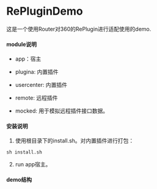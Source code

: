 # RePluginDemo

这是一个使用Router对360的RePlugin进行适配使用的demo.

#### module说明

- app：宿主
- plugina: 内置插件
- usercenter: 内置插件
- remote: 远程插件

- mocked: 用于模拟远程插件接口数据。

#### 安装说明

1. 使用根目录下的install.sh。对内置插件进行打包：

```
sh install.sh
```

2. run app宿主。

#### demo结构
